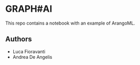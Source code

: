 # GRAPH#AI

This repo contains a notebook with an example of ArangoML.

## Authors

* Luca Fioravanti
* Andrea De Angelis

